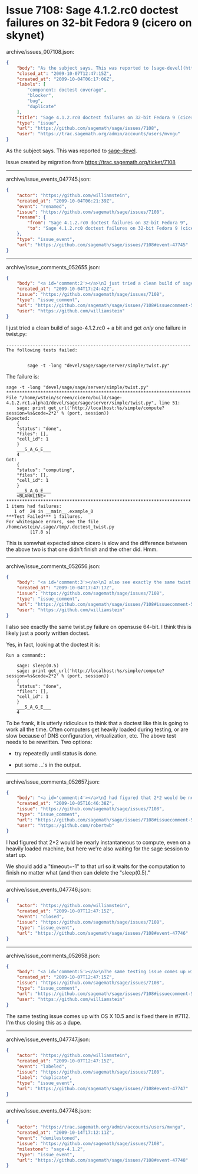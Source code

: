 # Issue 7108: Sage 4.1.2.rc0 doctest failures on 32-bit Fedora 9 (cicero on skynet)

archive/issues_007108.json:
```json
{
    "body": "As the subject says. This was reported to [sage-devel](http://groups.google.com/group/sage-devel/browse_thread/thread/c8b23afa63990d0f).\n\nIssue created by migration from https://trac.sagemath.org/ticket/7108\n\n",
    "closed_at": "2009-10-07T12:47:15Z",
    "created_at": "2009-10-04T06:17:06Z",
    "labels": [
        "component: doctest coverage",
        "blocker",
        "bug",
        "duplicate"
    ],
    "title": "Sage 4.1.2.rc0 doctest failures on 32-bit Fedora 9 (cicero on skynet)",
    "type": "issue",
    "url": "https://github.com/sagemath/sage/issues/7108",
    "user": "https://trac.sagemath.org/admin/accounts/users/mvngu"
}
```
As the subject says. This was reported to [sage-devel](http://groups.google.com/group/sage-devel/browse_thread/thread/c8b23afa63990d0f).

Issue created by migration from https://trac.sagemath.org/ticket/7108





---

archive/issue_events_047745.json:
```json
{
    "actor": "https://github.com/williamstein",
    "created_at": "2009-10-04T06:21:39Z",
    "event": "renamed",
    "issue": "https://github.com/sagemath/sage/issues/7108",
    "rename": {
        "from": "Sage 4.1.2.rc0 doctest failures on 32-bit Fedora 9",
        "to": "Sage 4.1.2.rc0 doctest failures on 32-bit Fedora 9 (cicero on skynet)"
    },
    "type": "issue_event",
    "url": "https://github.com/sagemath/sage/issues/7108#event-47745"
}
```



---

archive/issue_comments_052655.json:
```json
{
    "body": "<a id='comment:2'></a>\nI just tried a clean build of sage-4.1.2.rc0 + a bit and get *only* one failure in twist.py:\n\n```\n----------------------------------------------------------------------\nThe following tests failed:\n\n\n        sage -t -long \"devel/sage/sage/server/simple/twist.py\"\n```\n\nThe failure is:\n\n```\nsage -t -long \"devel/sage/sage/server/simple/twist.py\"      \n**********************************************************************\nFile \"/home/wstein/screen/cicero/build/sage-4.1.2.rc1.alpha1/devel/sage/sage/server/simple/twist.py\", line 51:\n    sage: print get_url('http://localhost:%s/simple/compute?session=%s&code=2*2' % (port, session))\nExpected:\n    {\n    \"status\": \"done\",\n    \"files\": [],\n    \"cell_id\": 1\n    }\n    ___S_A_G_E___\n    4\nGot:\n    {\n    \"status\": \"computing\",\n    \"files\": [],\n    \"cell_id\": 1\n    }\n    ___S_A_G_E___\n    <BLANKLINE>\n**********************************************************************\n1 items had failures:\n   1 of  24 in __main__.example_0\n***Test Failed*** 1 failures.\nFor whitespace errors, see the file /home/wstein/.sage//tmp/.doctest_twist.py\n         [17.8 s]\n```\n\nThis is somwhat expected since cicero is slow and the difference between the above two is that one didn't finish and the other did.  Hmm.",
    "created_at": "2009-10-04T17:24:42Z",
    "issue": "https://github.com/sagemath/sage/issues/7108",
    "type": "issue_comment",
    "url": "https://github.com/sagemath/sage/issues/7108#issuecomment-52655",
    "user": "https://github.com/williamstein"
}
```

<a id='comment:2'></a>
I just tried a clean build of sage-4.1.2.rc0 + a bit and get *only* one failure in twist.py:

```
----------------------------------------------------------------------
The following tests failed:


        sage -t -long "devel/sage/sage/server/simple/twist.py"
```

The failure is:

```
sage -t -long "devel/sage/sage/server/simple/twist.py"      
**********************************************************************
File "/home/wstein/screen/cicero/build/sage-4.1.2.rc1.alpha1/devel/sage/sage/server/simple/twist.py", line 51:
    sage: print get_url('http://localhost:%s/simple/compute?session=%s&code=2*2' % (port, session))
Expected:
    {
    "status": "done",
    "files": [],
    "cell_id": 1
    }
    ___S_A_G_E___
    4
Got:
    {
    "status": "computing",
    "files": [],
    "cell_id": 1
    }
    ___S_A_G_E___
    <BLANKLINE>
**********************************************************************
1 items had failures:
   1 of  24 in __main__.example_0
***Test Failed*** 1 failures.
For whitespace errors, see the file /home/wstein/.sage//tmp/.doctest_twist.py
         [17.8 s]
```

This is somwhat expected since cicero is slow and the difference between the above two is that one didn't finish and the other did.  Hmm.



---

archive/issue_comments_052656.json:
```json
{
    "body": "<a id='comment:3'></a>\nI also see exactly the same twist.py failure on opensuse 64-bit.  I think this is likely just a poorly written doctest. \n\nYes, in fact, looking at the doctest it is:\n\n```\nRun a command::\n\n    sage: sleep(0.5)\n    sage: print get_url('http://localhost:%s/simple/compute?session=%s&code=2*2' % (port, session))\n    {\n    \"status\": \"done\",\n    \"files\": [],\n    \"cell_id\": 1\n    }\n    ___S_A_G_E___\n    4\n```\n\nTo be frank, it is utterly ridiculous to think that a doctest like this is going to work all the time.  Often computers get heavily loaded during testing, or are slow because of DNS configuration, virtualization, etc.   The above test needs to be rewritten.  Two options:\n    \n* try repeatedly until status is done.\n\n* put some ...'s in the output.",
    "created_at": "2009-10-04T17:47:17Z",
    "issue": "https://github.com/sagemath/sage/issues/7108",
    "type": "issue_comment",
    "url": "https://github.com/sagemath/sage/issues/7108#issuecomment-52656",
    "user": "https://github.com/williamstein"
}
```

<a id='comment:3'></a>
I also see exactly the same twist.py failure on opensuse 64-bit.  I think this is likely just a poorly written doctest. 

Yes, in fact, looking at the doctest it is:

```
Run a command::

    sage: sleep(0.5)
    sage: print get_url('http://localhost:%s/simple/compute?session=%s&code=2*2' % (port, session))
    {
    "status": "done",
    "files": [],
    "cell_id": 1
    }
    ___S_A_G_E___
    4
```

To be frank, it is utterly ridiculous to think that a doctest like this is going to work all the time.  Often computers get heavily loaded during testing, or are slow because of DNS configuration, virtualization, etc.   The above test needs to be rewritten.  Two options:
    
* try repeatedly until status is done.

* put some ...'s in the output.



---

archive/issue_comments_052657.json:
```json
{
    "body": "<a id='comment:4'></a>\nI had figured that 2*2 would be nearly instantaneous to compute, even on a heavily loaded machine, but here we're also waiting for the sage session to start up. \n\nWe should add a \"timeout=-1\" to that url so it waits for the computation to finish no matter what (and then can delete the \"sleep(0.5).\"",
    "created_at": "2009-10-05T16:46:38Z",
    "issue": "https://github.com/sagemath/sage/issues/7108",
    "type": "issue_comment",
    "url": "https://github.com/sagemath/sage/issues/7108#issuecomment-52657",
    "user": "https://github.com/robertwb"
}
```

<a id='comment:4'></a>
I had figured that 2*2 would be nearly instantaneous to compute, even on a heavily loaded machine, but here we're also waiting for the sage session to start up. 

We should add a "timeout=-1" to that url so it waits for the computation to finish no matter what (and then can delete the "sleep(0.5)."



---

archive/issue_events_047746.json:
```json
{
    "actor": "https://github.com/williamstein",
    "created_at": "2009-10-07T12:47:15Z",
    "event": "closed",
    "issue": "https://github.com/sagemath/sage/issues/7108",
    "type": "issue_event",
    "url": "https://github.com/sagemath/sage/issues/7108#event-47746"
}
```



---

archive/issue_comments_052658.json:
```json
{
    "body": "<a id='comment:5'></a>\nThe same testing issue comes up with OS X 10.5 and is fixed there in #7112.  I'm thus closing this as a dupe.",
    "created_at": "2009-10-07T12:47:15Z",
    "issue": "https://github.com/sagemath/sage/issues/7108",
    "type": "issue_comment",
    "url": "https://github.com/sagemath/sage/issues/7108#issuecomment-52658",
    "user": "https://github.com/williamstein"
}
```

<a id='comment:5'></a>
The same testing issue comes up with OS X 10.5 and is fixed there in #7112.  I'm thus closing this as a dupe.



---

archive/issue_events_047747.json:
```json
{
    "actor": "https://github.com/williamstein",
    "created_at": "2009-10-07T12:47:15Z",
    "event": "labeled",
    "issue": "https://github.com/sagemath/sage/issues/7108",
    "label": "duplicate",
    "type": "issue_event",
    "url": "https://github.com/sagemath/sage/issues/7108#event-47747"
}
```



---

archive/issue_events_047748.json:
```json
{
    "actor": "https://trac.sagemath.org/admin/accounts/users/mvngu",
    "created_at": "2009-10-14T17:12:11Z",
    "event": "demilestoned",
    "issue": "https://github.com/sagemath/sage/issues/7108",
    "milestone": "sage-4.1.2",
    "type": "issue_event",
    "url": "https://github.com/sagemath/sage/issues/7108#event-47748"
}
```
